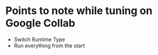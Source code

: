 # Points to note while tuning on Google Collab

- Switch Runtime Type
- Run everything from the start
